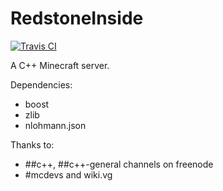 # RedstoneInside
[![Travis CI](https://travis-ci.com/xTachyon/RedstoneInside.svg?token=zFTuXDP6wpmADxJvPJKB&branch=master)](https://travis-ci.com/xTachyon/RedstoneInside)

A C++ Minecraft server.

Dependencies:
- boost
- zlib
- nlohmann.json

Thanks to:
- ##c++, ##c++-general channels on freenode
- #mcdevs and wiki.vg

